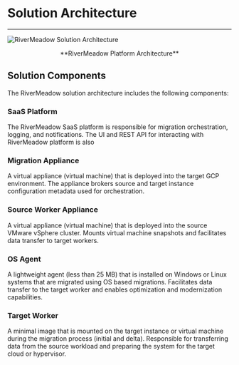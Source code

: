 # Solution Architecture
---

![RiverMeadow Solution Architecture](/img/rivermeadow_aws_architecture.png)
<center>**RiverMeadow Platform Architecture**</center>

## Solution Components

The RiverMeadow solution architecture includes the following components:

### SaaS Platform

The RiverMeadow SaaS platform is responsible for migration orchestration, logging, and notifications. The UI and REST API for interacting with RiverMeadow platform is also 

### Migration Appliance

A virtual appliance (virtual machine) that is deployed into the target GCP environment. The appliance brokers source and target instance configuration metadata used for orchestration.

### Source Worker Appliance

A virtual appliance (virtual machine) that is deployed into the source VMware vSphere cluster. Mounts virtual machine snapshots and facilitates data transfer to target workers.

### OS Agent

A lightweight agent (less than 25 MB) that is installed on Windows or Linux systems that are migrated using OS based migrations. Facilitates data transfer to the target worker and enables optimization and modernization capabilities.


### Target Worker

A minimal image that is mounted on the target instance or virtual machine during the migration process (initial and delta). Responsible for transferring data from the source workload and preparing the system for the target cloud or hypervisor.

